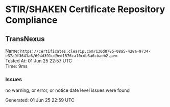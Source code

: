 # STIR/SHAKEN Certificate Repository Compliance

## TransNexus

Name: `https://certificates.clearip.com/130d8785-08a5-428a-9734-e37a9f3641a6/694d391cd9ed1576ca10cdb3a6cbaeb2.pem`\
Tested At: 01 Jun 25 22:57 UTC\
Time: 9ms

### Issues

no warning, or error, or notice date level issues were found

Generated: 01 Jun 25 22:59 UTC